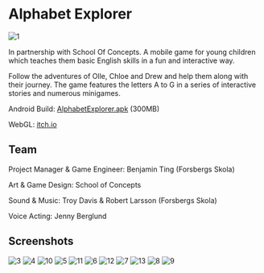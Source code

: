 # Alphabet Explorer
![1](/Images/01.png)

In partnership with School Of Concepts. A mobile game for young children which teaches them basic English skills in a fun and interactive way.

Follow the adventures of Olle, Chloe and Drew and help them along with their journey. The game features the letters A to G in a series of interactive stories and numerous minigames.

Android Build: [AlphabetExplorer.apk](https://www.dropbox.com/s/v1b9krmciwv34zt/Alphabet%20Explorer.apk?dl=0) (300MB)

WebGL: [itch.io](https://tingzhb.itch.io/exploration-play-alphabet-explorer)


## Team
Project Manager & Game Engineer: Benjamin Ting (Forsbergs Skola)

Art & Game Design: School of Concepts

Sound & Music: Troy Davis & Robert Larsson (Forsbergs Skola)

Voice Acting: Jenny Berglund


## Screenshots
![3](/Images/03.png)
![4](/Images/04.png)
![10](/Images/10.png)
![5](/Images/05.png)
![11](/Images/11.png)
![6](/Images/06.png)
![12](/Images/12.png)
![7](/Images/07.png)
![13](/Images/04.png)
![8](/Images/08.png)
![9](/Images/09.png)
